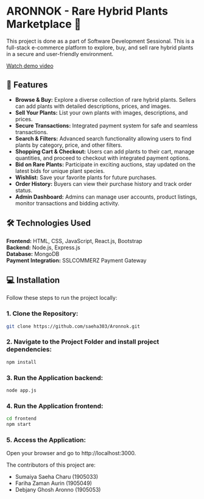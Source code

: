 # ARONNOK - Rare Hybrid Plants Marketplace 🌱

This project is done as a part of Software Development Sessional. This is a full-stack e-commerce platform to explore, buy, and sell rare hybrid plants in a secure and user-friendly environment.

[Watch demo video](https://youtu.be/dMF1Rtoru9U)

## 🚀 Features
- **Browse & Buy:** Explore a diverse collection of rare hybrid plants. Sellers can add plants with detailed descriptions, prices, and images.
- **Sell Your Plants:** List your own plants with images, descriptions, and prices.
- **Secure Transactions:** Integrated payment system for safe and seamless transactions.
- **Search & Filters:** Advanced search functionality allowing users to find plants by category, price, and other filters.
- **Shopping Cart & Checkout:** Users can add plants to their cart, manage quantities, and proceed to checkout with integrated payment options.
- **Bid on Rare Plants:** Participate in exciting auctions, stay updated on the latest bids for unique plant species.
- **Wishlist:** Save your favorite plants for future purchases.
- **Order History:** Buyers can view their purchase history and track order status.
- **Admin Dashboard:** Admins can manage user accounts, product listings, monitor transactions and bidding activity.

## 🛠️ Technologies Used
**Frontend:** HTML, CSS, JavaScript, React.js, Bootstrap<br>
**Backend:** Node.js, Express.js<br>
**Database:** MongoDB<br>
**Payment Integration:** SSLCOMMERZ Payment Gateway<br>

## 💻 Installation
Follow these steps to run the project locally:<br>
### 1. Clone the Repository:
```bash
git clone https://github.com/saeha303/Aronnok.git
```
### 2. Navigate to the Project Folder and install project dependencies:
```bash
npm install
```
### 3. Run the Application backend:
```bash
node app.js
```
### 4. Run the Application frontend:
```bash
cd frontend
npm start
```
### 5. Access the Application:
Open your browser and go to http://localhost:3000.

<!--## Demo-->

The contributors of this project are:
- Sumaiya Saeha Charu (1905033)
- Fariha Zaman Aurin (1905049)
- Debjany Ghosh Aronno (1905053)
